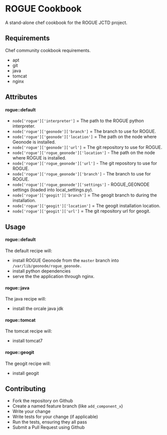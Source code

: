 ROGUE Cookbook
===============
A stand-alone chef cookbook for the ROGUE JCTD project.

Requirements
------------
Chef community cookbook requirements.

- apt
- git
- java
- tomcat
- nginx

Attributes
----------
#### rogue::default

- `node['rogue']['interpreter']` = The path to the ROGUE python interpreter.
- `node['rogue']['geonode']['branch']` = The branch to use for ROGUE.
- `node['rogue']['geonode']['location']` = The path on the node where Geonode is installed.
- `node['rogue']['geonode']['url']` = The git repository to use for ROGUE.
- `node['rogue']['rogue_geonode']['location']` - The path on the node where ROGUE is installed.
- `node['rogue']['rogue_geonode']['url']` - The git repository to use for ROGUE.
- `node['rogue']['rogue_geonode']['branch']` - The branch to use for ROGUE.
- `node['rogue']['rogue_geonode']['settings']` - ROGUE_GEONODE settings (loaded into local_settings.py).
- `node['rogue']['geogit']['branch']` = The geogit branch to during the installation. 
- `node['rogue']['geogit']['location']` = The geogit installation location.
- `node['rogue']['geogit']['url']` = The git repository url for geogit.

Usage
-----
#### rogue::default
The default recipe will:

- install ROGUE Geonode from the `master` branch into `/var/lib/geonode/rogue_geonode.`
- install python dependencies
- serve the the application through nginx.

#### rogue::java
The java recipe will:

- install the orcale java jdk

#### rogue::tomcat
The tomcat recipe will:

- install tomcat7

#### rogue::geogit
The geogit recipe will:

- install geogit

Contributing
------------
- Fork the repository on Github
- Create a named feature branch (like `add_component_x`)
- Write your change
- Write tests for your change (if applicable)
- Run the tests, ensuring they all pass
- Submit a Pull Request using Github
